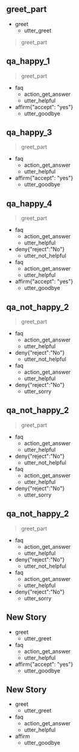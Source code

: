 ## greet_part
* greet
   - utter_greet
> greet_part

## qa_happy_1
> greet_part
* faq
   - action_get_answer
   - utter_helpful
* affirm{"accept": "yes"}
   - utter_goodbye

## qa_happy_3
> greet_part
* faq
   - action_get_answer
   - utter_helpful
* affirm{"accept": "yes"}
   - utter_goodbye

## qa_happy_4
> greet_part
* faq
   - action_get_answer
   - utter_helpful
* deny{"reject":"No"}
   - utter_not_helpful
* faq
   - action_get_answer
   - utter_helpful
* affirm{"accept": "yes"}
   - utter_goodbye

## qa_not_happy_2
> greet_part
* faq
   - action_get_answer
   - utter_helpful
* deny{"reject":"No"}
   - utter_not_helpful
* faq
   - action_get_answer
   - utter_helpful
* deny{"reject":"No"}
   - utter_sorry

## qa_not_happy_2
> greet_part
* faq
   - action_get_answer
   - utter_helpful
* deny{"reject":"No"}
   - utter_not_helpful
* faq
   - action_get_answer
   - utter_helpful
* deny{"reject":"No"}
   - utter_sorry

## qa_not_happy_2
> greet_part
* faq
   - action_get_answer
   - utter_helpful
* deny{"reject":"No"}
   - utter_not_helpful
* faq
   - action_get_answer
   - utter_helpful
* deny{"reject":"No"}
   - utter_sorry

## New Story

* greet
    - utter_greet
* faq
    - action_get_answer
    - utter_helpful
* affirm{"accept": "yes"}
    - utter_goodbye

## New Story

* greet
    - utter_greet
* faq
    - action_get_answer
    - utter_helpful
* affirm
    - utter_goodbye
